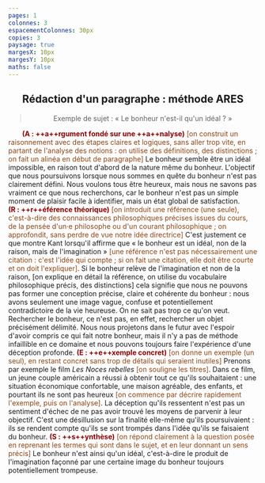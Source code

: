 ```yaml
---
pages: 1
colonnes: 3
espacementColonnes: 30px
copies: 3
paysage: true
margesX: 10px
margesY: 10px
maths: false
---
```


<style>strong{color:darkred}span{color:saddlebrown}p{text-indent:2em}blockquote p, h2{text-indent:0em; text-align:center}</style>

## Rédaction d'un paragraphe : méthode ARES
> Exemple de sujet : «  Le bonheur n'est-il qu'un idéal ? »


**(A : ++a++rgument fondé sur une ++a++nalyse)** <span>[on construit un raisonnement avec des étapes claires et logiques, sans aller trop vite, en partant de l'analyse des notions : on utilise des définitions, des distinctions ; on fait un alinéa en début de paragraphe]</span> Le bonheur semble être un idéal impossible, en raison tout d'abord de la nature même du bonheur. L'objectif que nous poursuivons lorsque nous sommes en quête du bonheur n'est pas clairement défini. Nous voulons tous être heureux, mais nous ne savons pas vraiment ce que nous recherchons, car le bonheur n'est pas un simple moment de plaisir facile à identifier, mais un état global de satisfaction. **(R : ++r++éférence théorique)** <span>[on introduit une référence (une seule), c'est-à-dire des connaissances philosophiques précises issues du cours, de la pensée d'un·e philosophe ou d'un courant philosophique ; on approfondit, sans perdre de vue notre idée directrice]</span> C'est justement ce que montre Kant lorsqu'il affirme que « le bonheur est un idéal, non de la raison, mais de l'imagination » <span>[une référence n'est pas nécessairement une citation : c'est l'idée qui compte ; si on fait une citation, elle doit être courte et on doit l'expliquer]</span>. Si le bonheur relève de l'imagination et non de la raison, [on explique en détail la référence, on utilise du vocabulaire philosophique précis, des distinctions] cela signifie que nous ne pouvons pas former une conception précise, claire et cohérente du bonheur : nous avons seulement une image vague, confuse et potentiellement contradictoire de la vie heureuse. On ne sait pas trop ce qu'on veut. Rechercher le bonheur, ce n'est pas, en effet, rechercher un objet précisément délimité. Nous nous projetons dans le futur avec l'espoir d'avoir compris ce qui fait notre bonheur, mais il n'y a pas de méthode infaillible en ce domaine et nous pouvons toujours faire l'expérience d'une déception profonde. **(E : ++e++xemple concret)** <span>[on donne un exemple (un seul), en restant concret sans trop de détails qui seraient inutiles]</span> Prenons par exemple le film _Les Noces rebelles_ <span>[on souligne les titres]</span>. Dans ce film, un jeune couple américain a réussi à obtenir tout ce qu'ils souhaitaient : une situation économique confortable, une maison agréable, des enfants, et pourtant ils ne sont pas heureux <span>[on commence par décrire rapidement l'exemple, puis on l'analyse]</span>. La déception qu'ils ressentent n'est pas un sentiment d'échec de ne pas avoir trouvé les moyens de parvenir à leur objectif. C'est une désillusion sur la finalité elle-même qu'ils poursuivaient : ils se rendent compte qu'ils se sont trompés dans l'idée qu'ils se faisaient du bonheur. **(S : ++s++ynthèse)** <span>[on répond clairement à la question posée en reprenant les termes qui sont dans le sujet, et en leur donnant un sens précis]</span> Le bonheur n'est ainsi qu'un idéal, c'est-à-dire le produit de l'imagination façonné par une certaine image du bonheur toujours potentiellement trompeuse.